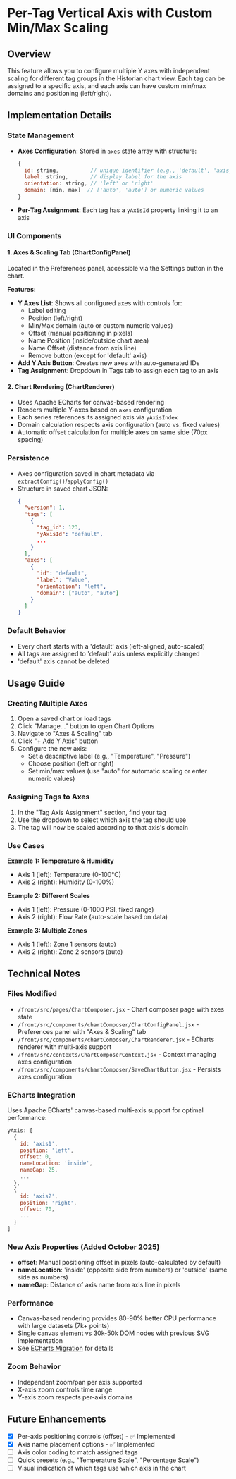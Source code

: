 # Per-Tag Vertical Axis with Custom Min/Max Scaling

## Overview
This feature allows you to configure multiple Y axes with independent scaling for different tag groups in the Historian chart view. Each tag can be assigned to a specific axis, and each axis can have custom min/max domains and positioning (left/right).

## Implementation Details

### State Management
- **Axes Configuration**: Stored in `axes` state array with structure:
  ```javascript
  {
    id: string,          // unique identifier (e.g., 'default', 'axis_123')
    label: string,       // display label for the axis
    orientation: string, // 'left' or 'right'
    domain: [min, max]  // ['auto', 'auto'] or numeric values
  }
  ```
- **Per-Tag Assignment**: Each tag has a `yAxisId` property linking it to an axis

### UI Components

#### 1. Axes & Scaling Tab (ChartConfigPanel)
Located in the Preferences panel, accessible via the Settings button in the chart.

**Features:**
- **Y Axes List**: Shows all configured axes with controls for:
  - Label editing
  - Position (left/right)
  - Min/Max domain (auto or custom numeric values)
  - Offset (manual positioning in pixels)
  - Name Position (inside/outside chart area)
  - Name Offset (distance from axis line)
  - Remove button (except for 'default' axis)
- **Add Y Axis Button**: Creates new axes with auto-generated IDs
- **Tag Assignment**: Dropdown in Tags tab to assign each tag to an axis

#### 2. Chart Rendering (ChartRenderer)
- Uses Apache ECharts for canvas-based rendering
- Renders multiple Y-axes based on `axes` configuration
- Each series references its assigned axis via `yAxisIndex`
- Domain calculation respects axis configuration (auto vs. fixed values)
- Automatic offset calculation for multiple axes on same side (70px spacing)

### Persistence
- Axes configuration saved in chart metadata via `extractConfig()`/`applyConfig()`
- Structure in saved chart JSON:
  ```json
  {
    "version": 1,
    "tags": [
      {
        "tag_id": 123,
        "yAxisId": "default",
        ...
      }
    ],
    "axes": [
      {
        "id": "default",
        "label": "Value",
        "orientation": "left",
        "domain": ["auto", "auto"]
      }
    ]
  }
  ```

### Default Behavior
- Every chart starts with a 'default' axis (left-aligned, auto-scaled)
- All tags are assigned to 'default' axis unless explicitly changed
- 'default' axis cannot be deleted

## Usage Guide

### Creating Multiple Axes

1. Open a saved chart or load tags
2. Click "Manage…" button to open Chart Options
3. Navigate to "Axes & Scaling" tab
4. Click "+ Add Y Axis" button
5. Configure the new axis:
   - Set a descriptive label (e.g., "Temperature", "Pressure")
   - Choose position (left or right)
   - Set min/max values (use "auto" for automatic scaling or enter numeric values)

### Assigning Tags to Axes

1. In the "Tag Axis Assignment" section, find your tag
2. Use the dropdown to select which axis the tag should use
3. The tag will now be scaled according to that axis's domain

### Use Cases

**Example 1: Temperature & Humidity**
- Axis 1 (left): Temperature (0-100°C)
- Axis 2 (right): Humidity (0-100%)

**Example 2: Different Scales**
- Axis 1 (left): Pressure (0-1000 PSI, fixed range)
- Axis 2 (right): Flow Rate (auto-scale based on data)

**Example 3: Multiple Zones**
- Axis 1 (left): Zone 1 sensors (auto)
- Axis 2 (right): Zone 2 sensors (auto)

## Technical Notes

### Files Modified
- `/front/src/pages/ChartComposer.jsx` - Chart composer page with axes state
- `/front/src/components/chartComposer/ChartConfigPanel.jsx` - Preferences panel with "Axes & Scaling" tab
- `/front/src/components/chartComposer/ChartRenderer.jsx` - ECharts renderer with multi-axis support
- `/front/src/contexts/ChartComposerContext.jsx` - Context managing axes configuration
- `/front/src/components/chartComposer/SaveChartButton.jsx` - Persists axes configuration

### ECharts Integration
Uses Apache ECharts' canvas-based multi-axis support for optimal performance:
```javascript
yAxis: [
  {
    id: 'axis1',
    position: 'left',
    offset: 0,
    nameLocation: 'inside',
    nameGap: 25,
    ...
  },
  {
    id: 'axis2', 
    position: 'right',
    offset: 70,
    ...
  }
]
```

### New Axis Properties (Added October 2025)
- **offset**: Manual positioning offset in pixels (auto-calculated by default)
- **nameLocation**: 'inside' (opposite side from numbers) or 'outside' (same side as numbers)
- **nameGap**: Distance of axis name from axis line in pixels

### Performance
- Canvas-based rendering provides 80-90% better CPU performance with large datasets (7k+ points)
- Single canvas element vs 30k-50k DOM nodes with previous SVG implementation
- See [ECharts Migration](echarts-migration-completed.md) for details

### Zoom Behavior
- Independent zoom/pan per axis supported
- X-axis zoom controls time range
- Y-axis zoom respects per-axis domains

## Future Enhancements
- [x] Per-axis positioning controls (offset) - ✅ Implemented
- [x] Axis name placement options - ✅ Implemented  
- [ ] Axis color coding to match assigned tags
- [ ] Quick presets (e.g., "Temperature Scale", "Percentage Scale")
- [ ] Visual indication of which tags use which axis in the chart
